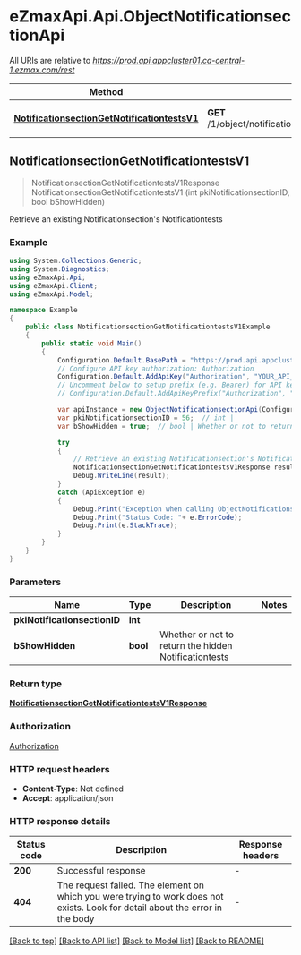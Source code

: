 # eZmaxApi.Api.ObjectNotificationsectionApi

All URIs are relative to *https://prod.api.appcluster01.ca-central-1.ezmax.com/rest*

Method | HTTP request | Description
------------- | ------------- | -------------
[**NotificationsectionGetNotificationtestsV1**](ObjectNotificationsectionApi.md#notificationsectiongetnotificationtestsv1) | **GET** /1/object/notificationsection/{pkiNotificationsectionID}/getNotificationtests | Retrieve an existing Notificationsection&#39;s Notificationtests



## NotificationsectionGetNotificationtestsV1

> NotificationsectionGetNotificationtestsV1Response NotificationsectionGetNotificationtestsV1 (int pkiNotificationsectionID, bool bShowHidden)

Retrieve an existing Notificationsection's Notificationtests

### Example

```csharp
using System.Collections.Generic;
using System.Diagnostics;
using eZmaxApi.Api;
using eZmaxApi.Client;
using eZmaxApi.Model;

namespace Example
{
    public class NotificationsectionGetNotificationtestsV1Example
    {
        public static void Main()
        {
            Configuration.Default.BasePath = "https://prod.api.appcluster01.ca-central-1.ezmax.com/rest";
            // Configure API key authorization: Authorization
            Configuration.Default.AddApiKey("Authorization", "YOUR_API_KEY");
            // Uncomment below to setup prefix (e.g. Bearer) for API key, if needed
            // Configuration.Default.AddApiKeyPrefix("Authorization", "Bearer");

            var apiInstance = new ObjectNotificationsectionApi(Configuration.Default);
            var pkiNotificationsectionID = 56;  // int | 
            var bShowHidden = true;  // bool | Whether or not to return the hidden Notificationtests

            try
            {
                // Retrieve an existing Notificationsection's Notificationtests
                NotificationsectionGetNotificationtestsV1Response result = apiInstance.NotificationsectionGetNotificationtestsV1(pkiNotificationsectionID, bShowHidden);
                Debug.WriteLine(result);
            }
            catch (ApiException e)
            {
                Debug.Print("Exception when calling ObjectNotificationsectionApi.NotificationsectionGetNotificationtestsV1: " + e.Message );
                Debug.Print("Status Code: "+ e.ErrorCode);
                Debug.Print(e.StackTrace);
            }
        }
    }
}
```

### Parameters


Name | Type | Description  | Notes
------------- | ------------- | ------------- | -------------
 **pkiNotificationsectionID** | **int**|  | 
 **bShowHidden** | **bool**| Whether or not to return the hidden Notificationtests | 

### Return type

[**NotificationsectionGetNotificationtestsV1Response**](NotificationsectionGetNotificationtestsV1Response.md)

### Authorization

[Authorization](../README.md#Authorization)

### HTTP request headers

- **Content-Type**: Not defined
- **Accept**: application/json


### HTTP response details
| Status code | Description | Response headers |
|-------------|-------------|------------------|
| **200** | Successful response |  -  |
| **404** | The request failed. The element on which you were trying to work does not exists. Look for detail about the error in the body |  -  |

[[Back to top]](#)
[[Back to API list]](../README.md#documentation-for-api-endpoints)
[[Back to Model list]](../README.md#documentation-for-models)
[[Back to README]](../README.md)

